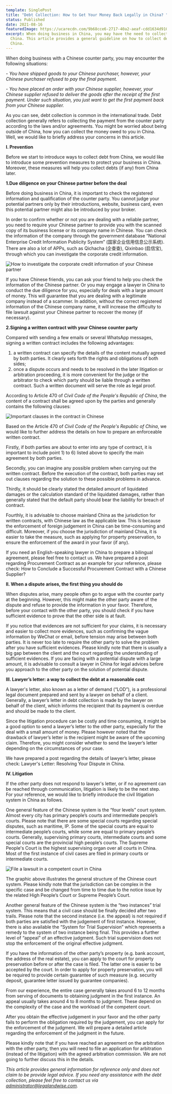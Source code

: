 ```yaml
---
template: SinglePost
title: "Debt Collection: How to Get Your Money Back Legally in China? "
status: Published
date: 2021-08-16
featuredImage: https://ucarecdn.com/9b68cce6-2717-40a2-aeaf-cdd1634d910c/
excerpt: When doing business in China, you may have the need to collect debt in
  China. This article provides a general guideline on how to collect debt in
  China.
---
```

When doing business with a Chinese counter party, you may encounter the following situations:

*\- You have shipped goods to your Chinese purchaser, however, your Chinese purchaser refused to pay the final payment.*

*\- You have placed an order with your Chinese supplier, however, your Chinese supplier refused to deliver the goods after the receipt of the first payment. Under such situation, you just want to get the first payment back from your Chinese supplier.*

As you can see, debt collection is common in the international trade. Debt collection generally refers to collecting the payment from the counter party according to the laws and/or agreements. You might be worried about being outside of China, how you can collect the money owed to you in China. Well, we would like to briefly address your concerns in this article.

**I. Prevention**

Before we start to introduce ways to collect debt from China, we would like to introduce some prevention measures to protect your business in China. Moreover, these measures will help you collect debts (if any) from China later. 

**1.Due diligence on your Chinese partner before the deal** 

Before doing business in China, it is important to check the registered information and qualification of the counter party. You cannot judge your potential partners only by their introductions, website, business card, even this potential partner might also be introduced by your broker.

In order to confirm whether or not you are dealing with a reliable partner, you need to require your Chinese partner to provide you with the scanned copy of its business license or its company name in Chinese. You can check the information of the company through the government database “National Enterprise Credit Information Publicity System” (国家企业信用信息公示系统). There are also a lot of APPs, such as Qichacha (企查查), Qixinbao (启信宝), through which you can investigate the corporate credit information.

![How to investigate the corporate credit information of your Chinese partner](https://ucarecdn.com/bdf10a09-4382-4829-b914-f5cea28055b1/ "National Enterprise Credit Information Publicity System")

If you have Chinese friends, you can ask your friend to help you check the information of the Chinese partner. Or you may engage a lawyer in China to conduct the due diligence for you, especially for deals with a large amount of money. This will guarantee that you are dealing with a legitimate company instead of a scammer. In addition, without the correct registered information of the Chinese company name, it will increase the difficulty to file lawsuit against your Chinese partner to recover the money (if necessary).

**2.Signing a written contract with your Chinese counter party**

Compared with sending a few emails or several WhatsApp messages, signing a written contract includes the following advantages:

1. a written contract can specify the details of the content mutually agreed by both parties. It clearly sets forth the rights and obligations of both sides; 
2. once a dispute occurs and needs to be resolved in the later litigation or arbitration proceeding, it is more convenient for the judge or the arbitrator to check which party should be liable through a written contract. Such a written document will serve the role as legal proof.

According to Article 470 of *Civil Code of the People's Republic of China*, the content of a contract shall be agreed upon by the parties and generally contains the following clauses:

![Important clauses in the contract in Chinese](https://ucarecdn.com/f7af49ab-4a3b-45eb-bf7b-d69905b8e8f8/ "Main Clauses in the Contract in China")

Based on the Article 470 of *Civil Code of the People's Republic of China*, we would like to further address the details on how to prepare an enforceable written contract.  

Firstly, if both parties are about to enter into any type of contract, it is important to include point 1) to 6) listed above to specify the main agreement by both parties.

Secondly, you can imagine any possible problem when carrying out the written contract. Before the execution of the contract, both parties may set out clauses regarding the solution to these possible problems in advance. 

Thirdly, it should be clearly stated the detailed amount of liquidated damages or the calculation standard of the liquidated damages, rather than generally stated that the default party should bear the liability for breach of contract.

Fourthly, it is advisable to choose mainland China as the jurisdiction for written contracts, with Chinese law as the applicable law. This is because the enforcement of foreign judgement in China can be time-consuming and difficult. Moreover, if you choose the jurisdiction of mainland China, it is easier to take the measure, such as applying for property preservation, to ensure the enforcement of the award in your favor (if any).  

If you need an English-speaking lawyer in China to prepare a bilingual agreement, please feel free to contact us. We have prepared a post regarding Procurement Contract as an example for your reference, please check: How to Conclude a Successful Procurement Contract with a Chinese Supplier?  

**II. When a dispute arises, the first thing you should do**

When disputes arise, many people often go to argue with the counter party at the beginning. However, this might make the other party aware of the dispute and refuse to provide the information in your favor. Therefore, before your contact with the other party, you should check if you have sufficient evidence to prove that the other side is at fault.

If you notice that evidences are not sufficient for your claims, it is necessary and easier to collect more evidences, such as confirming the vague information by WeChat or email, before tension may arise between both parties. It is never too late to require the other party to solve the problem after you have sufficient evidences. Please kindly note that there is usually a big gap between the client and the court regarding the understanding of sufficient evidences. If you are facing with a potential dispute with a large amount, it is advisable to consult a lawyer in China for legal advices before you approach to the other party on the solution of potential dispute. 

**III. Lawyer’s letter: a way to collect the debt at a reasonable cost**  

A lawyer's letter, also known as a letter of demand (“LOD”), is a professional legal document prepared and sent by a lawyer on behalf of a client. Generally, a lawyer’s letter in debt collection is made by the lawyer on behalf of the client, which informs the recipient that its payment is overdue and should be made to the client. 

Since the litigation procedure can be costly and time consuming, it might be a good option to send a lawyer’s letter to the other party, especially for the deal with a small amount of money. Please however noted that the drawback of lawyer’s letter is the recipient might be aware of the upcoming claim. Therefore, you might consider whether to send the lawyer’s letter depending on the circumstances of your case.   

We have prepared a post regarding the details of lawyer’s letter, please check: Lawyer's Letter: Resolving Your Dispute in China. 

**IV. Litigation** 

If the other party does not respond to lawyer's letter, or if no agreement can be reached through communication, litigation is likely to be the next step. For your reference, we would like to briefly introduce the civil litigation system in China as follows.   

One general feature of the Chinese system is the “four levels” court system. Almost every city has primary people’s courts and intermediate people’s courts. Please note that there are some special courts regarding special disputes, such as maritime, IP. Some of the special courts are equal to intermediate people’s courts, while some are equal to primary people’s courts. Generally, supervising primary courts, intermediate courts and some special courts are the provincial high people’s courts. The Supreme People's Court is the highest supervising organ over all courts in China. Most of the first instance of civil cases are filed in primary courts or intermediate courts.  

![File a lawsuit in a competent court in China](https://ucarecdn.com/3f270f33-6f34-418f-9f02-0dbdbf790c51/ "Structure of the Chinese Court System")

The graphic above illustrates the general structure of the Chinese court system. Please kindly note that the jurisdiction can be complex in the specific case and be changed from time to time due to the notice issue by the related High People’s Court or Supreme People’s Court. 

Another general feature of the Chinese system is the “two instances” trial system. This means that a civil case should be finally decided after two trails. Please note that the second instance (i.e. the appeal) is not required if both parties are satisfied with the judgement of first instance. However, there is also available the “System for Trial Supervision” which represents a remedy to the system of two instance being final. This provides a further level of “appeal” of an effective judgment. Such trial supervision does not stop the enforcement of the original effective judgment.

If you have the information of the other party’s property (e.g. bank account, the address of the real estate), you can apply to the court for property preservation before or after the case is filed. The latter one is easier to be accepted by the court. In order to apply for property preservation, you will be required to provide certain guarantee of such measure (e.g. security deposit, guarantee letter issued by guarantee companies). 

From our experience, the entire case generally takes around 6 to 12 months from serving of documents to obtaining judgment in the first instance. An appeal usually takes around 4 to 8 months to judgment. These depend on the complexity of the case and the workload of the competent court.

After you obtain the effective judgement in your favor and the other party fails to perform the obligation required by the judgement, you can apply for the enforcement of the judgment. We will prepare a detailed article regarding the enforcement of the judgment in the future. 

Please kindly note that if you have reached an agreement on the arbitration with the other party, then you will need to file an application for arbitration (instead of the litigation) with the agreed arbitration commission. We are not going to further discuss this in the details.  

*This article provides general information for reference only and does not claim to be provide legal advice. If you need any assistance with the debt collection, please feel free to contact us via administrator@legalandwise.com.*